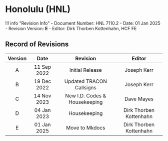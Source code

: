 # Honolulu (HNL)

!!! info "Revision Info"
    - Document Number: HNL 7110.2
    - Date: 01 Jan 2025
    - Revision Version: **E**
    - Editor: Dirk Thorben Kottenhahn, HCF FE

## Record of Revisions

| Version | Date | Revision | Editor |
|:---:|:---:|:---:|:---:|
| A | 11 Sep 2022 | Initial Release | Joseph Kerr |
| B | 19 Dec 2022 | Updated TRACON Callsigns | Joseph Kerr |
| C | 14 Nov 2023 | New I.D. Codes & Housekeeping | Dave Mayes |
| D | 04 Jan 2023 | Housekeeping | Dirk Thorben Kottenhahn |
| E | 01 Jan 2025 | Move to Mkdocs | Dirk Thorben Kottenhahn |
